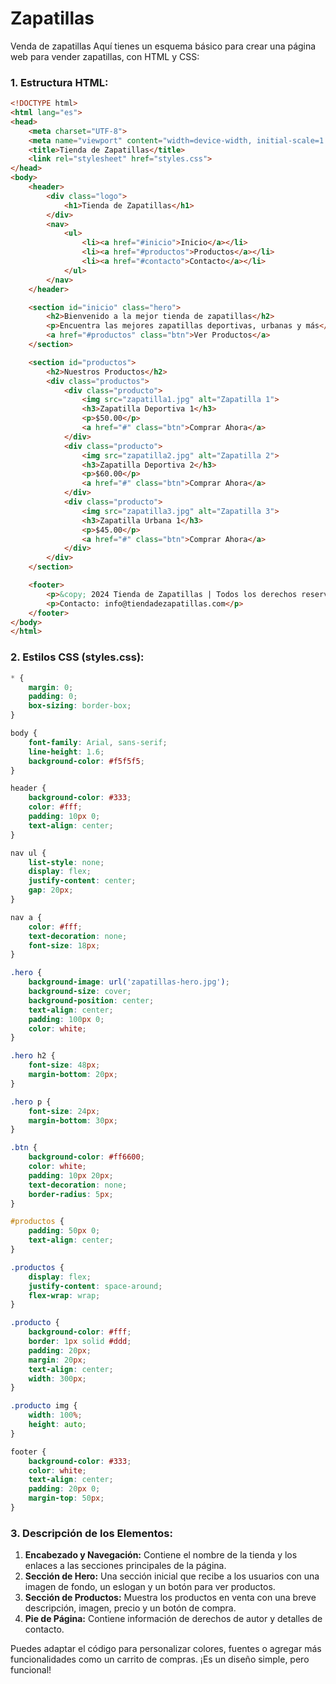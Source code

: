# Zapatillas
Venda de zapatillas 
Aquí tienes un esquema básico para crear una página web para vender zapatillas, con HTML y CSS:

### 1. **Estructura HTML:**

```html
<!DOCTYPE html>
<html lang="es">
<head>
    <meta charset="UTF-8">
    <meta name="viewport" content="width=device-width, initial-scale=1.0">
    <title>Tienda de Zapatillas</title>
    <link rel="stylesheet" href="styles.css">
</head>
<body>
    <header>
        <div class="logo">
            <h1>Tienda de Zapatillas</h1>
        </div>
        <nav>
            <ul>
                <li><a href="#inicio">Inicio</a></li>
                <li><a href="#productos">Productos</a></li>
                <li><a href="#contacto">Contacto</a></li>
            </ul>
        </nav>
    </header>

    <section id="inicio" class="hero">
        <h2>Bienvenido a la mejor tienda de zapatillas</h2>
        <p>Encuentra las mejores zapatillas deportivas, urbanas y más</p>
        <a href="#productos" class="btn">Ver Productos</a>
    </section>

    <section id="productos">
        <h2>Nuestros Productos</h2>
        <div class="productos">
            <div class="producto">
                <img src="zapatilla1.jpg" alt="Zapatilla 1">
                <h3>Zapatilla Deportiva 1</h3>
                <p>$50.00</p>
                <a href="#" class="btn">Comprar Ahora</a>
            </div>
            <div class="producto">
                <img src="zapatilla2.jpg" alt="Zapatilla 2">
                <h3>Zapatilla Deportiva 2</h3>
                <p>$60.00</p>
                <a href="#" class="btn">Comprar Ahora</a>
            </div>
            <div class="producto">
                <img src="zapatilla3.jpg" alt="Zapatilla 3">
                <h3>Zapatilla Urbana 1</h3>
                <p>$45.00</p>
                <a href="#" class="btn">Comprar Ahora</a>
            </div>
        </div>
    </section>

    <footer>
        <p>&copy; 2024 Tienda de Zapatillas | Todos los derechos reservados</p>
        <p>Contacto: info@tiendadezapatillas.com</p>
    </footer>
</body>
</html>
```

### 2. **Estilos CSS (styles.css):**

```css
* {
    margin: 0;
    padding: 0;
    box-sizing: border-box;
}

body {
    font-family: Arial, sans-serif;
    line-height: 1.6;
    background-color: #f5f5f5;
}

header {
    background-color: #333;
    color: #fff;
    padding: 10px 0;
    text-align: center;
}

nav ul {
    list-style: none;
    display: flex;
    justify-content: center;
    gap: 20px;
}

nav a {
    color: #fff;
    text-decoration: none;
    font-size: 18px;
}

.hero {
    background-image: url('zapatillas-hero.jpg');
    background-size: cover;
    background-position: center;
    text-align: center;
    padding: 100px 0;
    color: white;
}

.hero h2 {
    font-size: 48px;
    margin-bottom: 20px;
}

.hero p {
    font-size: 24px;
    margin-bottom: 30px;
}

.btn {
    background-color: #ff6600;
    color: white;
    padding: 10px 20px;
    text-decoration: none;
    border-radius: 5px;
}

#productos {
    padding: 50px 0;
    text-align: center;
}

.productos {
    display: flex;
    justify-content: space-around;
    flex-wrap: wrap;
}

.producto {
    background-color: #fff;
    border: 1px solid #ddd;
    padding: 20px;
    margin: 20px;
    text-align: center;
    width: 300px;
}

.producto img {
    width: 100%;
    height: auto;
}

footer {
    background-color: #333;
    color: white;
    text-align: center;
    padding: 20px 0;
    margin-top: 50px;
}
```

### 3. **Descripción de los Elementos:**

1. **Encabezado y Navegación:** Contiene el nombre de la tienda y los enlaces a las secciones principales de la página.
2. **Sección de Hero:** Una sección inicial que recibe a los usuarios con una imagen de fondo, un eslogan y un botón para ver productos.
3. **Sección de Productos:** Muestra los productos en venta con una breve descripción, imagen, precio y un botón de compra.
4. **Pie de Página:** Contiene información de derechos de autor y detalles de contacto.

Puedes adaptar el código para personalizar colores, fuentes o agregar más funcionalidades como un carrito de compras. ¡Es un diseño simple, pero funcional!
